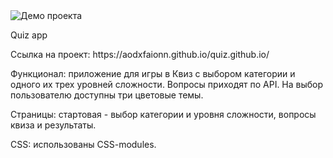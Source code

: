 <img src="https://i.ibb.co/HhPM7xv/image.jpg" alt="Демо проекта">
<p>Quiz app</p>
<p>Ссылка на проект: https://aodxfaionn.github.io/quiz.github.io/ </p>
<p>Функционал: приложение для игры в Квиз с выбором категории и одного их трех уровней сложности. Вопросы приходят по API. На выбор пользователю доступны три цветовые темы.</p>
<p>Страницы: стартовая - выбор категории и уровня сложности, вопросы квиза и результаты.</p>
<p>CSS: использованы CSS-modules.</p>
